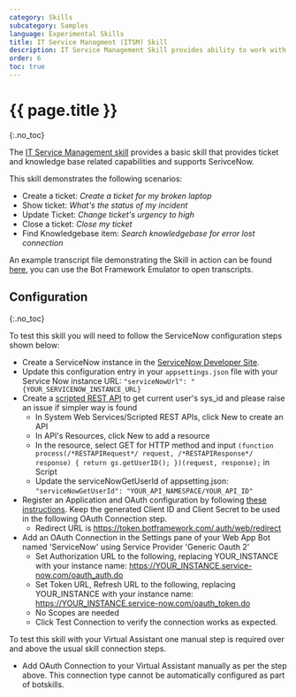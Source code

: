 ```yaml
---
category: Skills
subcategory: Samples
language: Experimental Skills
title: IT Service Managment (ITSM) Skill
description: IT Service Management Skill provides ability to work with typical Help Desk Ticketing scenarios for ServiceNow.
order: 6
toc: true
---
```


# {{ page.title }}
{:.no_toc}

The [IT Service Management skill]({{site.repo}}/tree/next/skills/csharp/experimental/itsmskill) provides a basic skill that provides ticket and knowledge base related capabilities and supports SerivceNow.

This skill demonstrates the following scenarios:
- Create a ticket: *Create a ticket for my broken laptop*
- Show ticket: *What's the status of my incident*
- Update Ticket: *Change ticket's urgency to high*
- Close a ticket: *Close my ticket*
- Find Knowledgebase item: *Search knowledgebase for error lost connection*

An example transcript file demonstrating the Skill in action can be found [here]({{site.baseurl}}/assets/transcripts/skills-itsm.transcript), you can use the Bot Framework Emulator to open transcripts.

## Configuration
{:.no_toc}

To test this skill you will need to follow the ServiceNow configuration steps shown below:

- Create a ServiceNow instance in the [ServiceNow Developer Site](https://developer.servicenow.com/app.do#!/instance).
- Update this configuration entry in your `appsettings.json` file with your Service Now instance URL:
`"serviceNowUrl": "{YOUR_SERVICENOW_INSTANCE_URL}`
- Create a [scripted REST API](https://docs.servicenow.com/bundle/geneva-servicenow-platform/page/integrate/custom_web_services/task/t_CreateAScriptedRESTService.html) to get current user's sys_id and please raise an issue if simpler way is found
    - In System Web Services/Scripted REST APIs, click New to create an API
    - In API's Resources, click New to add a resource
    - In the resource, select GET for HTTP method and input `(function process(/*RESTAPIRequest*/ request, /*RESTAPIResponse*/ response) { return gs.getUserID(); })(request, response);` in Script
    - Update the serviceNowGetUserId of appsetting.json: `"serviceNowGetUserId": "YOUR_API_NAMESPACE/YOUR_API_ID"`
- Register an Application and OAuth configuration by following [these instructions](https://docs.servicenow.com/bundle/london-platform-administration/page/administer/security/task/t_CreateEndpointforExternalClients.html#t_CreateEndpointforExternalClients). Keep the generated Client ID and Client Secret to be used in the following OAuth Connection step.
    - Redirect URL is https://token.botframework.com/.auth/web/redirect
- Add an OAuth Connection in the Settings pane of your Web App Bot named 'ServiceNow' using Service Provider 'Generic Oauth 2'
    - Set Authorization URL to the following, replacing YOUR_INSTANCE with your instance name: https://YOUR_INSTANCE.service-now.com/oauth_auth.do
    - Set Token URL, Refresh URL to the following, replacing YOUR_INSTANCE with your instance name: https://YOUR_INSTANCE.service-now.com/oauth_token.do
    - No Scopes are needed
    - Click Test Connection to verify the connection works as expected.

To test this skill with your Virtual Assistant one manual step is required over and above the usual skill connection steps.

- Add OAuth Connection to your Virtual Assistant manually as per the step above. This connection type cannot be automatically configured as part of botskills.